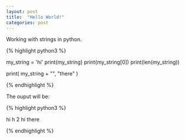 ```yaml
---
layout: post
title:  "Hello World!"
categories: post
---
```


Working with strings in python.

{% highlight python3 %}

my_string = 'hi'
print(my_string)
print(my_string[0])
print(len(my_string))

print( my_string + "", "there" )

{% endhighlight %}

The ouput will be: 

{% highlight python3 %}

hi
h
2
hi there

{% endhighlight %}
